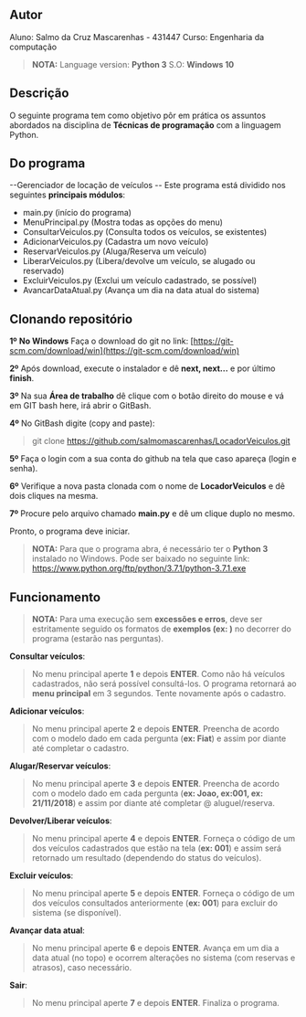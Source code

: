 ## Autor
Aluno: Salmo da Cruz Mascarenhas - 431447
Curso: Engenharia da computação

>**NOTA:**
> Language version: **Python 3** 
> S.O: **Windows 10**


## Descrição

O seguinte programa tem como objetivo pôr em prática os assuntos abordados na disciplina de **Técnicas de programação** com a linguagem Python. 

## Do programa

--Gerenciador de locação de veículos --
Este programa está dividido nos seguintes **principais módulos**:
- main.py (início do programa)
- MenuPrincipal.py (Mostra todas as opções do menu)
- ConsultarVeiculos.py (Consulta todos os veículos, se existentes)
- AdicionarVeiculos.py (Cadastra um novo veículo)
- ReservarVeiculos.py (Aluga/Reserva um veículo)
- LiberarVeiculos.py (Libera/devolve um veículo, se alugado ou reservado)
- ExcluirVeiculos.py (Exclui um veículo cadastrado, se possível)
- AvancarDataAtual.py (Avança um dia na data atual do sistema)




## Clonando repositório

**1º** **No Windows**  Faça o download do git no link:  [https://git-scm.com/download/win](https://git-scm.com/download/win)

**2º** Após download, execute o instalador e dê **next, next...**  e por último **finish**.

**3º** Na sua **Área de trabalho** dê clique com o botão direito do mouse e vá em GIT bash here, irá abrir o GitBash. 

**4º** No GitBash digite (copy and paste):
>git clone https://github.com/salmomascarenhas/LocadorVeiculos.git
>
**5º** Faça o login com a sua conta do github na tela que caso apareça (login e senha).

**6º** Verifique a nova pasta clonada com o nome de **LocadorVeiculos** e 		dê dois cliques na mesma.

**7º** Procure pelo arquivo chamado **main.py** e dê um clique duplo no mesmo.

Pronto, o programa deve iniciar.
>**NOTA:**
>Para que o programa abra, é necessário ter o **Python 3** instalado no Windows. Pode ser baixado no seguinte link:
https://www.python.org/ftp/python/3.7.1/python-3.7.1.exe

## Funcionamento
>**NOTA:**
>Para uma execução sem  **excessões e erros**, deve ser estritamente seguido os formatos de **exemplos (ex: )** no decorrer do programa (estarão nas perguntas).

**Consultar veículos**:
>No menu principal aperte **1** e depois **ENTER**. Como não há veículos cadastrados, não será possível consultá-los. O programa retornará ao **menu principal** em 3 segundos. Tente novamente após o cadastro.

**Adicionar veículos**:
>No menu principal aperte **2** e depois **ENTER**. Preencha de acordo com o modelo dado em cada pergunta (**ex: Fiat**) e assim por diante até completar o cadastro.

**Alugar/Reservar veículos**:
>No menu principal aperte **3** e depois **ENTER**. Preencha de acordo com o modelo dado em cada pergunta (**ex: Joao, ex:001, ex: 21/11/2018**) e assim por diante até completar @ aluguel/reserva.

**Devolver/Liberar veículos**:
>No menu principal aperte **4** e depois **ENTER**. Forneça o código de um dos veículos cadastrados que estão na tela (**ex: 001**) e assim será retornado um resultado (dependendo do status do veículos).

**Excluir veículos**:
>No menu principal aperte **5** e depois **ENTER**. Forneça o código de um dos veículos consultados anteriormente (**ex: 001**) para excluir do sistema (se disponível).

**Avançar  data atual**:
>No menu principal aperte **6** e depois **ENTER**. Avança em um dia a data atual (no topo) e ocorrem alterações no sistema (com reservas e atrasos), caso necessário.

**Sair**:
>No menu principal aperte **7** e depois **ENTER**. Finaliza o programa.
